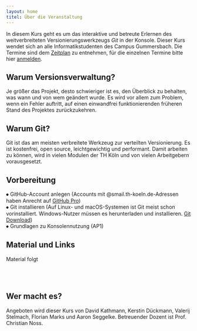 ```yaml
---
layout: home
titel: Über die Veranstaltung
---
```


In diesem Kurs geht es um das interaktive und betreute Erlernen des weitverbreiteten Versionierungswerkzeugs *Git* in der Konsole.
Dieser Kurs wendet sich an alle Informatikstudenten des Campus Gummersbach.
Die Termine sind dem [Zeitplan](timetable) zu entnehmen, für die einzelnen Termine bitte hier [anmelden](https://terminplaner4.dfn.de/th-koeln-git-kurs).

## Warum Versionsverwaltung?

Je größer das Projekt, desto schwieriger ist es, den Überblick zu behalten, was wann und von wem geändert wurde.
Es wird vor allem zum Problem, wenn ein Fehler auftritt, auf einen einwandfrei funktionierenden früheren Stand des Projektes zurückzukehren.

## Warum Git?

Git ist das am meisten verbreitete Werkzeug zur verteilten Versionierung.
Es ist kostenfrei, open source, leichtgewichtig und performant.
Damit arbeiten zu können, wird in vielen Modulen der TH Köln und von vielen Arbeitgebern vorausgesetzt.

## Vorbereitung

⦁ GitHub-Account anlegen
(Accounts mit @smail.th-koeln.de-Adressen haben Anrecht auf [GitHub Pro](https://education.github.com/pack))<br>
⦁ Git installieren (Auf Linux- und macOS-Systemen ist Git meist schon vorinstalliert.
Windows-Nutzer müssen es herunterladen und installieren.
[Git Download](https://git-scm.com/downloads))<br>
⦁ Grundlagen zu Konsolennutzung (AP1)

## Material und Links

Material folgt
<br>
<br>
<br>
<br>

## Wer macht es?

Angeboten wird dieser Kurs von David Kathmann, Kerstin Dückmann, Valerij Stelmach, Florian Marks und Aaron Seggelke.
Betreuender Dozent ist Prof. Christian Noss.
